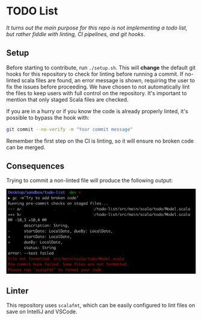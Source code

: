 # TODO List

_It turns out the main purpose for this repo is not implementing a todo list, but rather fiddle with linting, CI pipelines, and git hooks_.

## Setup

Before starting to contribute, run `./setup.sh`. This will **change** the default git hooks for this repository to check for linting before running a commit.
If no-linted scala files are found, an error message is shown, requiring the user to fix the issues before proceeding. We have chosen to not automatically lint the files to keep users with full control on the repository.
It's important to mention that only staged Scala files are checked.

If you are in a hurry or if you know the code is already properly linted, it's possible to bypass the hook with:

```bash
git commit --no-verify -m "Your commit message"
```

Remember the first step on the CI is linting, so it will ensure no broken code can be merged.

## Consequences

Trying to commit a non-linted file will produce the following output:

![Example of a commit with a failing hook](./imgs/cli-failing-hook.png)

## Linter

This repository uses `scalafmt`, which can be easily configured to lint files on save on IntelliJ and VSCode.
